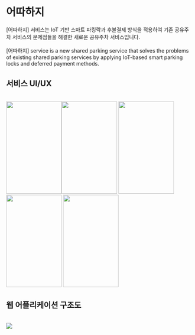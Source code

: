 # 어따하지


[어따하지] 서비스는 IoT 기반 스마트 파킹락과 후불결제 방식을 적용하여 기존 공유주차 서비스의 문제점들을 해결한 새로운 공유주차 서비스입니다.</br></br>
[어따하지] service is a new shared parking service that solves the problems of existing shared parking services by applying IoT-based smart parking locks and deferred payment methods.

## 서비스 UI/UX
</br>
<img src="https://user-images.githubusercontent.com/55138532/138578070-e714b7b4-5f74-4b2b-8375-6de925de9262.png" width="150" height="250"><img src="https://user-images.githubusercontent.com/55138532/138578072-a1c1b445-a518-487d-84f2-0c986947f88c.png" width="150" height="250">
<img src="https://user-images.githubusercontent.com/55138532/138578073-72011952-f728-4b1d-b92e-6bc61097da53.png" width="150" height="250">
<img src="https://user-images.githubusercontent.com/55138532/138578080-2ced1254-efcb-4e25-9339-998c27206806.png" width="150" height="250">
<img src="https://user-images.githubusercontent.com/55138532/138578082-ce5e5d71-0fa5-45c2-8376-9239b4797df6.png" width="150" height="250">

## 웹 어플리케이션 구조도
</br>
<img src="https://user-images.githubusercontent.com/55138532/138578257-dff38de0-b469-4f15-a5cd-28bf489ce0df.png">
